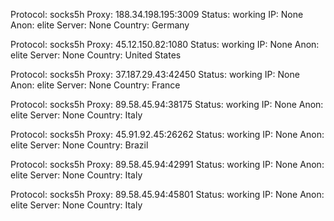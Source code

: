 Protocol: socks5h
Proxy: 188.34.198.195:3009
Status: working
IP: None
Anon: elite
Server: None
Country: Germany

Protocol: socks5h
Proxy: 45.12.150.82:1080
Status: working
IP: None
Anon: elite
Server: None
Country: United States

Protocol: socks5h
Proxy: 37.187.29.43:42450
Status: working
IP: None
Anon: elite
Server: None
Country: France

Protocol: socks5h
Proxy: 89.58.45.94:38175
Status: working
IP: None
Anon: elite
Server: None
Country: Italy

Protocol: socks5h
Proxy: 45.91.92.45:26262
Status: working
IP: None
Anon: elite
Server: None
Country: Brazil

Protocol: socks5h
Proxy: 89.58.45.94:42991
Status: working
IP: None
Anon: elite
Server: None
Country: Italy

Protocol: socks5h
Proxy: 89.58.45.94:45801
Status: working
IP: None
Anon: elite
Server: None
Country: Italy


